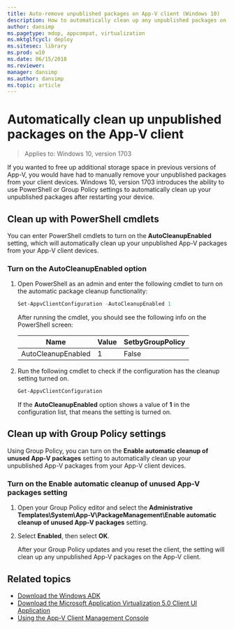 ```yaml
---
title: Auto-remove unpublished packages on App-V client (Windows 10)
description: How to automatically clean up any unpublished packages on your App-V client devices.
author: dansimp
ms.pagetype: mdop, appcompat, virtualization
ms.mktglfcycl: deploy
ms.sitesec: library
ms.prod: w10
ms.date: 06/15/2018
ms.reviewer: 
manager: dansimp
ms.author: dansimp
ms.topic: article
---
```

# Automatically clean up unpublished packages on the App-V client

>Applies to: Windows 10, version 1703

If you wanted to free up additional storage space in previous versions of App-V, you would have had to manually remove your unpublished packages from your client devices. Windows 10, version 1703 introduces the ability to use PowerShell or Group Policy settings to automatically clean up your unpublished packages after restarting your device.

## Clean up with PowerShell cmdlets

You can enter PowerShell cmdlets to turn on the **AutoCleanupEnabled** setting, which will automatically clean up your unpublished App-V packages from your App-V client devices.

### Turn on the AutoCleanupEnabled option

1. Open PowerShell as an admin and enter the following cmdlet to turn on the automatic package cleanup functionality:

    ```PowerShell
    Set-AppvClientConfiguration -AutoCleanupEnabled 1
    ```

    After running the cmdlet, you should see the following info on the PowerShell screen:

    |Name|Value|SetbyGroupPolicy|
    |---|---|---|
    |AutoCleanupEnabled|1|False|

1. Run the following cmdlet to check if the configuration has the cleanup setting turned on.

    ```PowerShell
    Get-AppvClientConfiguration
    ```
    If the **AutoCleanupEnabled** option shows a value of **1** in the configuration list, that means the setting is turned on.

## Clean up with Group Policy settings

Using Group Policy, you can turn on the **Enable automatic cleanup of unused App-V packages** setting to automatically clean up your unpublished App-V packages from your App-V client devices.

### Turn on the Enable automatic cleanup of unused App-V packages setting

1. Open your Group Policy editor and select the **Administrative Templates\System\App-V\PackageManagement\Enable automatic cleanup of unused App-V packages** setting.

2. Select **Enabled**, then select **OK**.

    After your Group Policy updates and you reset the client, the setting will clean up any unpublished App-V packages on the App-V client.





## Related topics

- [Download the Windows ADK](https://developer.microsoft.com/windows/hardware/windows-assessment-deployment-kit)
- [Download the Microsoft Application Virtualization 5.0 Client UI Application](https://www.microsoft.com/download/details.aspx?id=41186)
- [Using the App-V Client Management Console](appv-using-the-client-management-console.md)
